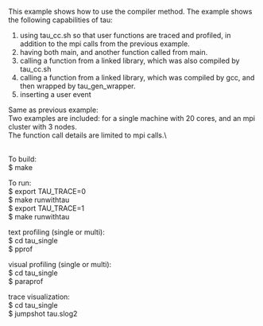 This example shows how to use the compiler method.
The example shows the following capabilities of tau:
1. using tau_cc.sh so that user functions are traced and profiled, in addition to the mpi calls from the previous example.
2. having both main, and another function called from main.
3. calling a function from a linked library, which was also compiled by tau_cc.sh
4. calling a function from a linked library, which was compiled by gcc, and then wrapped by tau_gen_wrapper.
5. inserting a user event

Same as previous example:\
Two examples are included: for a single machine with 20 cores, and an mpi cluster with 3 nodes.\
The function call details are limited to mpi calls.\

\
To build:\
$ make

To run:\
$ export TAU_TRACE=0\
$ make runwithtau\
$ export TAU_TRACE=1\
$ make runwithtau

text profiling (single or multi):\
$ cd tau_single \
$ pprof

visual profiling (single or multi):\
$ cd tau_single \
$ paraprof

trace visualization:\
$ cd tau_single \
$ jumpshot tau.slog2

